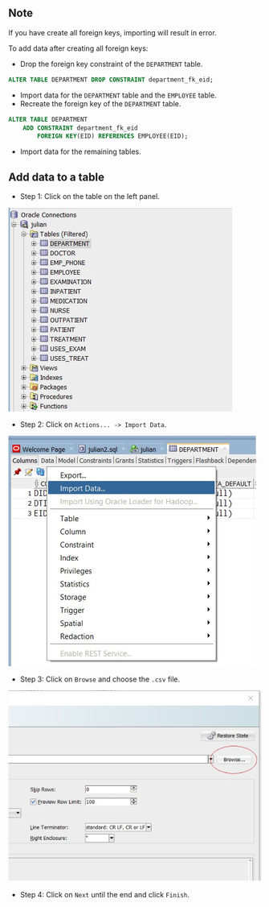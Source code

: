 ## Note
If you have create all foreign keys, importing will result in error.

To add data after creating all foreign keys:
* Drop the foreign key constraint of the `DEPARTMENT` table.
```sql
ALTER TABLE DEPARTMENT DROP CONSTRAINT department_fk_eid;
```
* Import data for the `DEPARTMENT` table and the `EMPLOYEE` table.
* Recreate the foreign key of the `DEPARTMENT` table.
```sql
ALTER TABLE DEPARTMENT
    ADD CONSTRAINT department_fk_eid
        FOREIGN KEY(EID) REFERENCES EMPLOYEE(EID);
```
* Import data for the remaining tables.

## Add data to a table
* Step 1: Click on the table on the left panel.

![screenshot](https://github.com/wecandoit-182/data/blob/master/screenshot/Step01.JPG)

* Step 2: Click on `Actions... -> Import Data`.

![screenshot](https://github.com/wecandoit-182/data/blob/master/screenshot/Step02.jpg)

* Step 3: Click on `Browse` and choose the `.csv` file.

![screenshot](https://github.com/wecandoit-182/data/blob/master/screenshot/Step03.jpg)

* Step 4: Click on `Next` until the end and click `Finish`.